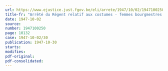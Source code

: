 ```yaml
---
url: https://www.ejustice.just.fgov.be/eli/arrete/1947/10/02/1947100250/justel
title-fr: "Arrêté du Régent relatif aux costumes - femmes bourgmestres ou échevins"
date: 1947-10-02
source:
number: 1947100250
page: 10132
case: 1947-10-02/30
publication: 1947-10-30
starts:
modifies:
pdf-original:
pdf-consolidated:
---
```


